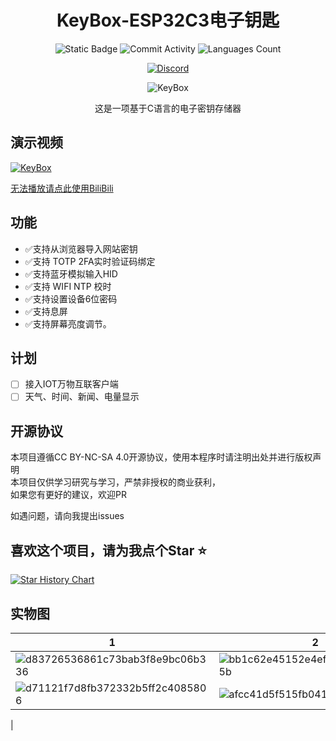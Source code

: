 <div align="center">
    <h1>KeyBox-ESP32C3电子钥匙</h1>


![Static Badge](https://img.shields.io/badge/License-CC_BY_NC_SA_4.0-green?style=for-the-badge)
![Commit Activity](https://img.shields.io/github/commit-activity/w/JasonYANG170/KeyBox?style=for-the-badge&color=yellow)
![Languages Count](https://img.shields.io/github/languages/count/JasonYANG170/KeyBox?logo=c&style=for-the-badge)

[![Discord](https://img.shields.io/discord/978108215499816980?style=social&logo=discord&label=echosec)](https://discord.com/invite/az3ceRmgVe)

![KeyBox](https://github.com/JasonYANG170/KeyBox/assets/39414350/be60f9aa-8254-4ff5-99e1-27b5d7f49282)

这是一项基于C语言的电子密钥存储器

</div>


## 演示视频

[![KeyBox](https://res.cloudinary.com/marcomontalbano/image/upload/v1719168122/video_to_markdown/images/youtube--kEUG0me2HfA-c05b58ac6eb4c4700831b2b3070cd403.jpg)](https://youtu.be/kEUG0me2HfA "KeyBox")

[无法播放请点此使用BiliBili](https://www.bilibili.com/video/BV1NATFeLE5D/)
## 功能
- ✅支持从浏览器导入网站密钥
- ✅支持 TOTP 2FA实时验证码绑定
- ✅支持蓝牙模拟输入HID 
- ✅支持 WIFI NTP  校时
- ✅支持设置设备6位密码
- ✅支持息屏
- ✅支持屏幕亮度调节。
## 计划
- [ ] 接入IOT万物互联客户端
- [ ] 天气、时间、新闻、电量显示

## 开源协议
本项目遵循CC BY-NC-SA 4.0开源协议，使用本程序时请注明出处并进行版权声明  
本项目仅供学习研究与学习，严禁非授权的商业获利，  
如果您有更好的建议，欢迎PR


如遇问题，请向我提出issues
## 喜欢这个项目，请为我点个Star ⭐ 

[![Star History Chart](https://api.star-history.com/svg?repos=JasonYANG170/KeyBox&type=Date)](https://star-history.com/#star-history/star-history&Date)
## 实物图

| 1 | 2 |
| --- | --- |
|![d83726536861c73bab3f8e9bc06b336](https://github.com/JasonYANG170/KeyBox/assets/39414350/88ef05bc-0f1f-40b4-b222-10befc1da3f3)|![bb1c62e45152e4ef3c35a244380875b](https://github.com/JasonYANG170/KeyBox/assets/39414350/ef9d16bb-cecc-4ed1-9b79-15069e8df3df)|
|![d71121f7d8fb372332b5ff2c4085806](https://github.com/JasonYANG170/KeyBox/assets/39414350/5fbc0bf8-bc44-4b91-8075-eac935da4c63)|![afcc41d5f515fb041ca14036da62cfe](https://github.com/JasonYANG170/KeyBox/assets/39414350/3665a827-3d27-452f-861a-24bea91334c3)
|







